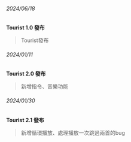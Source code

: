 

###### 2024/06/18
**Tourist 1.0 發布**
> Tourist發布


###### 2024/01/11
**Tourist 2.0 發布**
> 新增指令、音樂功能

###### 2024/01/30
**Tourist 2.1 發布**
> 新增循環播放、處理播放一次跳過兩首的bug
